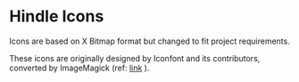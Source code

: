 # Hindle Icons

Icons are based on X Bitmap format but changed to fit project requirements.

These icons are originally designed by Iconfont and its contributors, converted by ImageMagick (ref: [link](https://www.silabs.com/community/mcu/32-bit/knowledge-base.entry.html/2014/10/21/converting_imagesto-3DRE) ).

